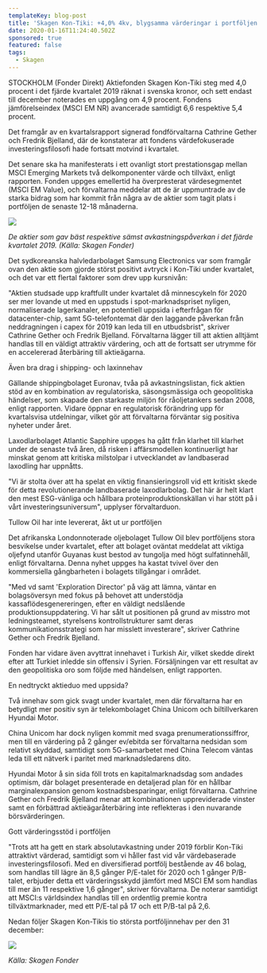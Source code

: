 ```yaml
---
templateKey: blog-post
title: 'Skagen Kon-Tiki: +4,0% 4kv, blygsamma värderingar i portföljen anses ge stöd'
date: 2020-01-16T11:24:40.502Z
sponsored: true
featured: false
tags:
  - Skagen
---
```

STOCKHOLM (Fonder Direkt) Aktiefonden Skagen Kon-Tiki steg med 4,0 procent i det fjärde kvartalet 2019 räknat i svenska kronor, och sett endast till december noterades en uppgång om 4,9 procent. Fondens jämförelseindex (MSCI EM NR) avancerade samtidigt 6,6 respektive 5,4 procent.

Det framgår av en kvartalsrapport signerad fondförvaltarna Cathrine Gether och Fredrik Bjelland, där de konstaterar att fondens värdefokuserade investeringsfilosofi hade fortsatt motvind i kvartalet.

Det senare ska ha manifesterats i ett ovanligt stort prestationsgap mellan MSCI Emerging Markets två delkomponenter värde och tillväxt, enligt rapporten. Fonden uppges emellertid ha överpresterat värdesegmentet (MSCI EM Value), och förvaltarna meddelar att de är uppmuntrade av de starka bidrag som har kommit från några av de aktier som tagit plats i portföljen de senaste 12-18 månaderna.

![](/img/kon-tiki.png)

*De aktier som gav bäst respektive sämst avkastningspåverkan i det fjärde kvartalet 2019. (Källa: Skagen Fonder)*

Det sydkoreanska halvledarbolaget Samsung Electronics var som framgår ovan den aktie som gjorde störst positivt avtryck i Kon-Tiki under kvartalet, och det var ett flertal faktorer som drev upp kursnivån:

"Aktien studsade upp kraftfullt under kvartalet då minnescykeln för 2020 ser mer lovande ut med en uppstuds i spot-marknadspriset nyligen, normaliserade lagerkanaler, en potentiell uppsida i efterfrågan för datacenter-chip, samt 5G-telefontemat där den laggande påverkan från neddragningen i capex för 2019 kan leda till en utbudsbrist", skriver Cathrine Gether och Fredrik Bjelland. Förvaltarna lägger till att aktien alltjämt handlas till en väldigt attraktiv värdering, och att de fortsatt ser utrymme för en accelererad återbäring till aktieägarna.

Även bra drag i shipping- och laxinnehav

Gällande shippingbolaget Euronav, tvåa på avkastningslistan, fick aktien stöd av en kombination av regulatoriska, säsongsmässiga och geopolitiska händelser, som skapade den starkaste miljön för råoljetankers sedan 2008, enligt rapporten. Vidare öppnar en regulatorisk förändring upp för kvartalsvisa utdelningar, vilket gör att förvaltarna förväntar sig positiva nyheter under året.

Laxodlarbolaget Atlantic Sapphire uppges ha gått från klarhet till klarhet under de senaste två åren, då risken i affärsmodellen kontinuerligt har minskat genom att kritiska milstolpar i utvecklandet av landbaserad laxodling har uppnåtts.

"Vi är stolta över att ha spelat en viktig finansieringsroll vid ett kritiskt skede för detta revolutionerande landbaserade laxodlarbolag. Det här är helt klart den mest ESG-vänliga och hållbara proteinproduktionskällan vi har stött på i vårt investeringsuniversum", upplyser förvaltarduon.

Tullow Oil har inte levererat, åkt ut ur portföljen

Det afrikanska Londonnoterade oljebolaget Tullow Oil blev portföljens stora besvikelse under kvartalet, efter att bolaget oväntat meddelat att viktiga oljefynd utanför Guyanas kust bestod av tungolja med högt sulfatinnehåll, enligt förvaltarna. Denna nyhet uppges ha kastat tvivel över den kommersiella gångbarheten i bolagets tillgångar i området.

"Med vd samt 'Exploration Director' på väg att lämna, väntar en bolagsöversyn med fokus på behovet att understödja kassaflödesgenereringen, efter en väldigt nedslående produktionsuppdatering. Vi har sålt ut positionen på grund av misstro mot ledningsteamet, styrelsens kontrollstrukturer samt deras kommunikationsstrategi som har misslett investerare", skriver Cathrine Gether och Fredrik Bjelland.

Fonden har vidare även avyttrat innehavet i Turkish Air, vilket skedde direkt efter att Turkiet inledde sin offensiv i Syrien. Försäljningen var ett resultat av den geopolitiska oro som följde med händelsen, enligt rapporten.

En nedtryckt aktieduo med uppsida?

Två innehav som gick svagt under kvartalet, men där förvaltarna har en betydligt mer positiv syn är telekombolaget China Unicom och biltillverkaren Hyundai Motor.

China Unicom har dock nyligen kommit med svaga prenumerationssiffror, men till en värdering på 2 gånger ev/ebitda ser förvaltarna nedsidan som relativt skyddad, samtidigt som 5G-samarbetet med China Telecom väntas leda till ett nätverk i paritet med marknadsledarens dito.

Hyundai Motor å sin sida föll trots en kapitalmarknadsdag som andades optimism, där bolaget presenterade en detaljerad plan för en hållbar marginalexpansion genom kostnadsbesparingar, enligt förvaltarna. Cathrine Gether och Fredrik Bjelland menar att kombinationen uppreviderade vinster samt en förbättrad aktieägaråterbäring inte reflekteras i den nuvarande börsvärderingen.

Gott värderingsstöd i portföljen

"Trots att ha gett en stark absolutavkastning under 2019 förblir Kon-Tiki attraktivt värderad, samtidigt som vi håller fast vid vår värdebaserade investeringsfilosofi. Med en diversifierad portfölj bestående av 46 bolag, som handlas till lägre än 8,5 gånger P/E-talet för 2020 och 1 gånger P/B-talet, erbjuder detta ett värderingsskydd jämfört med MSCI EM som handlas till mer än 11 respektive 1,6 gånger", skriver förvaltarna. De noterar samtidigt att MSCI:s världsindex handlas till en ordentlig premie kontra tillväxtmarknader, med ett P/E-tal på 17 och ett P/B-tal på 2,6.

Nedan följer Skagen Kon-Tikis tio största portföljinnehav per den 31 december:

![](/img/kon-tiki2.png)

*Källa: Skagen Fonder*

